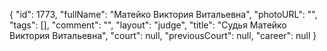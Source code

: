 {
    "id": 1773,
    "fullName": "Матейко Виктория Витальевна",
    "photoURL": "",
    "tags": [],
    "comment": "",
    "layout": "judge",
    "title": "Судья Матейко Виктория Витальевна",
    "court": null,
    "previousCourt": null,
    "career": null
}